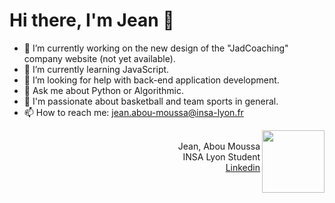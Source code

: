 
<h1> Hi there, I'm Jean 👋 </h1> 

- 🔭 I’m currently working on the new design of the "JadCoaching" company website (not yet available).
- 🌱 I’m currently learning JavaScript.
- 🤔 I’m looking for help with back-end application development.
- 💬 Ask me about Python or Algorithmic.
- 🏀 I'm passionate about basketball and team sports in general.
- 📫 How to reach me: jean.abou-moussa@insa-lyon.fr


<div align='center'>
  
  <img src="https://user-images.githubusercontent.com/94708849/160274563-01dc1fbf-f38e-4396-b0f3-2c4f4204c21b.png" width="100" height="100" align="right">
   <br/> <div align="right"> Jean, Abou Moussa <br/> INSA Lyon Student <br/> <a href = "https://www.linkedin.com/in/jean-abou-moussa"> Linkedin </a> </div>
 </div>



